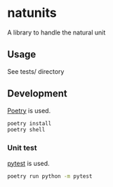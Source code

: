# natunits

A library to handle the natural unit

## Usage

See tests/ directory


## Development

[Poetry](https://python-poetry.org/) is used.

```sh
poetry install
poetry shell
```

### Unit test

[pytest](http://pytest.org/en/latest/) is used.

```sh
poetry run python -m pytest
```
